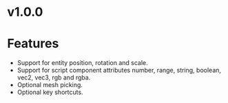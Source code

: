 # v1.0.0

# Features

- Support for entity position, rotation and scale.
- Support for script component attributes number, range, string, boolean, vec2, vec3, rgb and rgba.
- Optional mesh picking.
- Optional key shortcuts.
